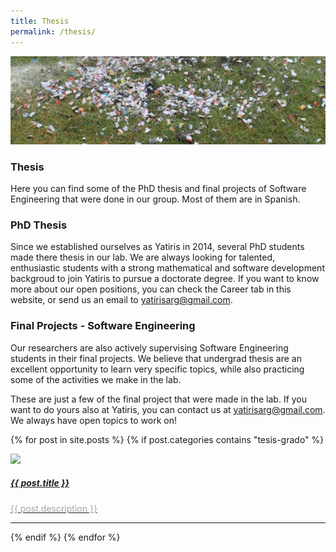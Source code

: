 ```yaml
---
title: Thesis
permalink: /thesis/
---
```


![](/images/others/celebration.png)

### Thesis

Here you can find some of the PhD thesis and final projects of Software Engineering that were done in our group. Most of them are in Spanish.


### PhD Thesis

Since we established ourselves as Yatiris in 2014, several PhD students made there thesis in our lab. We are always looking for talented, enthusiastic students with a strong mathematical and software development backgroud to join Yatiris to pursue a doctorate degree. If you want to know more about our open positions, you can check the Career tab in this website, or send us an email to [yatirisarg@gmail.com](mailto:yatirisarg@gmail.com).


### Final Projects - Software Engineering

Our researchers are also actively supervising Software Engineering students in their final projects. We believe that undergrad thesis are an excellent opportunity to learn very specific topics, while also practicing some of the activities we make in the lab.

These are just a few of the final project that were made in the lab. If you want to do yours also at Yatiris, you can contact us at [yatirisarg@gmail.com](mailto:yatirisarg@gmail.com). We always have open topics to work on!

<div class="content list">
  {% for post in site.posts %}
    {% if post.categories contains "tesis-grado" %}
    <div class="list-item">
      <p class="list-post-title">
        <a href="{{ post.url | prepend: site.baseurl }}">
            <div class="row">
                <div class="col-sm-4">
                    <img src="/{% if post.header-img %}{{ post.header-img }}{% else %}{{ site.header-img }}{% endif %}">
                </div>
                <div class="col-sm-8">
                    <h5 class="post-title">
                        {{ post.title }}
                    </h5>
                    <p class="list-detail" style="color:#A8A3A0" >
                      {{ post.description }}
                    </p>
                </div>
            </div>
            <hr/>
        </a>
      </p>
    </div>
    {% endif %}
  {% endfor %}
</div>